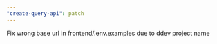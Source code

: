 ```yaml
---
"create-query-api": patch
---
```


Fix wrong base url in frontend/.env.examples due to ddev project name
